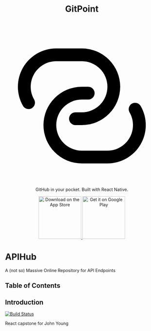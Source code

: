 <h1 align="center"> GitPoint </h1> <br>
<p align="center">
  <a href="https://warm-peak-72707.herokuapp.com/">
    <svg xmlns="http://www.w3.org/2000/svg" viewBox="0 0 24 24" class="icon-link"><path class="secondary" d="M19.48 13.03l-.02-.03a1 1 0 1 1 1.75-.98A6 6 0 0 1 16 21h-4a6 6 0 1 1 0-12h1a1 1 0 0 1 0 2h-1a4 4 0 1 0 0 8h4a4 4 0 0 0 3.48-5.97z"/><path class="primary" d="M4.52 10.97l.02.03a1 1 0 1 1-1.75.98A6 6 0 0 1 8 3h4a6 6 0 1 1 0 12h-1a1 1 0 0 1 0-2h1a4 4 0 1 0 0-8H8a4 4 0 0 0-3.48 5.97z"/></svg>
  </a>
</p>

<p align="center">
  GitHub in your pocket. Built with React Native.
</p>

<p align="center">
  <a href="https://itunes.apple.com/us/app/gitpoint/id1251245162?mt=8">
    <img alt="Download on the App Store" title="App Store" src="http://i.imgur.com/0n2zqHD.png" width="140">
  </a>

  <a href="https://play.google.com/store/apps/details?id=com.gitpoint">
    <img alt="Get it on Google Play" title="Google Play" src="http://i.imgur.com/mtGRPuM.png" width="140">
  </a>
</p>

# APIHub
A (not so) Massive Online Repository for API Endpoints

## Table of Contents

## Introduction
[![Build Status](https://travis-ci.org/johnatspreadstreet/react-capstone.svg?branch=master)](https://travis-ci.org/johnatspreadstreet/react-capstone)

React capstone for John Young
